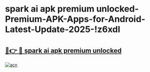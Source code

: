 # spark ai apk premium unlocked-Premium-APK-Apps-for-Android-Latest-Update-2025-!z6xdl

# <h2><a href="https://googleone.com">🔗👉 🔴 spark ai apk premium unlocked</a></h2>

[![acn](https://github.com/user-attachments/assets/0f9c940e-d8b0-45ae-aac7-cd30a18b3e1c)](https://googleone.com)

